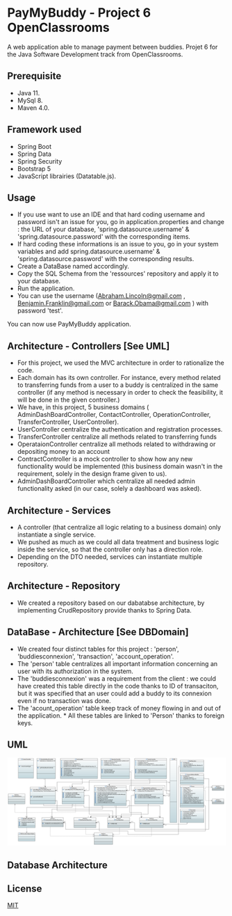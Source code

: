 
# PayMyBuddy - Project 6 OpenClassrooms

A web application able to manage payment between buddies. 
Projet 6 for the Java Software Development track from OpenClassrooms. 

## Prerequisite

* Java 11.
* MySql 8.
* Maven 4.0.

## Framework used
* Spring Boot 
* Spring Data
* Spring Security
* Bootstrap 5
* JavaScript librairies (Datatable.js).




## Usage 

* If you use want to use an IDE and that hard coding username and password isn't an issue for you, go in application.properties and change : the URL of your database, 'spring.datasource.username' & 'spring.datasource.password' with the corresponding items.
* If hard coding these informations is an issue to you, go in your system variables and add spring.datasource.username' & 'spring.datasource.password' with the corresponding results.
*  Create a DataBase named accordingly.
* Copy the SQL Schema from the 'ressources' repository and apply it to your database.
* Run the application.
* You can use the username (Abraham.Lincoln@gmail.com , Benjamin.Franklin@gmail.com or Barack.Obama@gmail.com ) with password 'test'.

You can now use PayMyBuddy application. 


## Architecture - Controllers [See UML]

* For this project, we used the MVC architecture in order to rationalize the code. 
* Each domain has its own controller. For instance, every method related to transferring funds from a user to a buddy is centralized in the same controller (if any method is necessary in order to check the feasibility, it will be done in the given controller.)
* We have, in this project, 5 business domains ( AdminDashBoardController, ContactController, OperationController, TransferController, UserController).
* UserController centralize the authentication and registration processes.
* TransferController centralize all methods related to transferring  funds
* OperataionController centralize all methods related to withdrawing or depositing money to an account
* ContractController is a mock controller to show how any new functionality would be implemented (this business domain wasn't in the requirement, solely in the design frame given to us).
* AdminDashBoardController which centralize all needed admin functionality asked (in our case, solely a dashboard was asked).

## Architecture - Services

* A controller (that centralize all logic relating to a business domain) only instantiate a single service. 
* We pushed as much as we could all data treatment and business logic inside the service, so that the controller only has a direction role.
* Depending on the DTO needed, services can instantiate multiple repository.

## Architecture - Repository

* We created a repository based on our dabatabse architecture, by implementing CrudRepository provide thanks to Spring Data. 

## DataBase - Architecture [See DBDomain]

* We created four distinct tables for this project : 'person', 'buddiesconnexion', 'transaction', 'account_operation'. 
* The 'person' table centralizes all important information concerning an user with its authorization in the system.
* The 'buddiesconnexion' was a requirement from the client : we could have created this table directly in the code thanks to ID of transaciton, but it was specified that an user could add a buddy to its connexion even if no transaction was done. 
* The 'acount_operation' table keep track of money flowing in and out of the application. * All these tables are linked to 'Person' thanks to foreign keys. 


## UML

![alt text](https://github.com/OSSELINAlexandre/Projet6-OC/blob/master/UML_PayMyBuddyApp.png?raw=true)

## Database Architecture



## License
[MIT](https://choosealicense.com/licenses/mit/)
